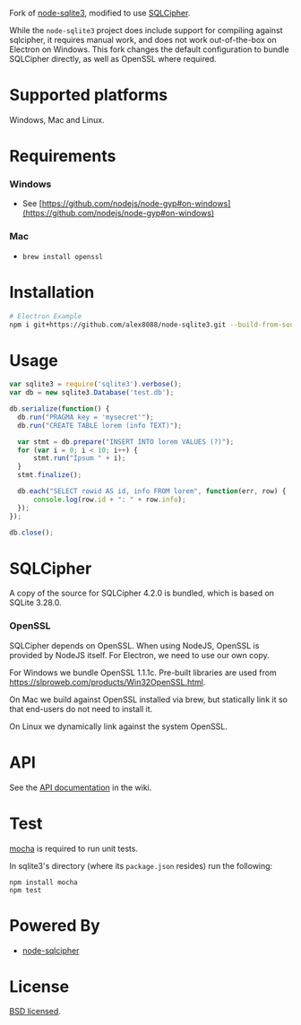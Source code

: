 Fork of [node-sqlite3](https://github.com/mapbox/node-sqlite3), modified to use [SQLCipher](https://www.zetetic.net/sqlcipher/).

While the `node-sqlite3` project does include support for compiling against sqlcipher, it requires manual work, and does not work out-of-the-box on Electron on Windows. This fork changes the default configuration to bundle SQLCipher directly, as well as OpenSSL where required.

# Supported platforms

Windows, Mac and Linux.

# Requirements

### Windows

 * See [https://github.com/nodejs/node-gyp#on-windows](https://github.com/nodejs/node-gyp#on-windows)

### Mac

 * `brew install openssl`

# Installation

```sh
# Electron Example
npm i git+https://github.com/alex8088/node-sqlite3.git --build-from-source --runtime=electron --target_arch=ia32 --target=2.0.5 --dist-url=https://atom.io/download/electron
```

# Usage

``` js
var sqlite3 = require('sqlite3').verbose();
var db = new sqlite3.Database('test.db');

db.serialize(function() {
  db.run("PRAGMA key = 'mysecret'");
  db.run("CREATE TABLE lorem (info TEXT)");

  var stmt = db.prepare("INSERT INTO lorem VALUES (?)");
  for (var i = 0; i < 10; i++) {
      stmt.run("Ipsum " + i);
  }
  stmt.finalize();

  db.each("SELECT rowid AS id, info FROM lorem", function(err, row) {
      console.log(row.id + ": " + row.info);
  });
});

db.close();
```

# SQLCipher

A copy of the source for SQLCipher 4.2.0 is bundled, which is based on SQLite 3.28.0.

### OpenSSL

SQLCipher depends on OpenSSL. When using NodeJS, OpenSSL is provided by NodeJS itself. For Electron, we need to use our own copy.

For Windows we bundle OpenSSL 1.1.1c. Pre-built libraries are used from https://slproweb.com/products/Win32OpenSSL.html.

On Mac we build against OpenSSL installed via brew, but statically link it so that end-users do not need to install it.

On Linux we dynamically link against the system OpenSSL.

# API

See the [API documentation](https://github.com/mapbox/node-sqlite3/wiki) in the wiki.

# Test

[mocha](https://github.com/visionmedia/mocha) is required to run unit tests.

In sqlite3's directory (where its `package.json` resides) run the following:

    npm install mocha
    npm test

# Powered By

- [node-sqlcipher](https://github.com/journeyapps/node-sqlcipher)

# License

[BSD licensed](./LICENSE).

